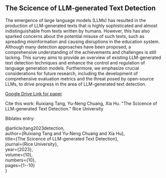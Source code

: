 ## The Scicence of LLM-generated Text Detection

The emergence of large language models (LLMs) has resulted in the production of LLM-generated texts that is highly sophisticated and almost indistinguishable from texts written by humans. However, this has also sparked concerns about the potential misuse of such texts, such as spreading misinformation and causing disruptions in the education system. Although many detection approaches have been proposed, a comprehensive understanding of the achievements and challenges is still lacking. This survey aims to provide an overview of existing LLM-generated text detection techniques and enhance the control and regulation of language generation models. Furthermore, we emphasize crucial considerations for future research, including the development of comprehensive evaluation metrics and the threat posed by open-source LLMs, to drive progress in the area of LLM-generated text detection.

[Google Drive Link for paper](https://drive.google.com/file/d/1U8oQNU4f-1c4hJG9vdFuV4xfa10mrKXC/view?usp=sharing)

Cite this work:
Ruixiang Tang, Yu-Neng Chuang, Xia Hu. "The Scicence of LLM-generated Text Detection." Rice University

Biblatex entry:

@article{tang2023detection,  
author={Ruixiang Tang and Yu-Neng Chuang and Xia Hu},  
title={The Scicence of LLM-generated Text Detection},  
journal={Rice University},  
year={2023},  
volume={10},  
numbers={10},  
pages={1--10}  
}  

